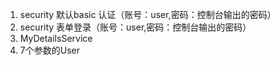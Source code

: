 1. security 默认basic 认证（账号：user,密码：控制台输出的密码）
2. security 表单登录（账号：user,密码：控制台输出的密码）
3. MyDetailsService
4. 7个参数的User
